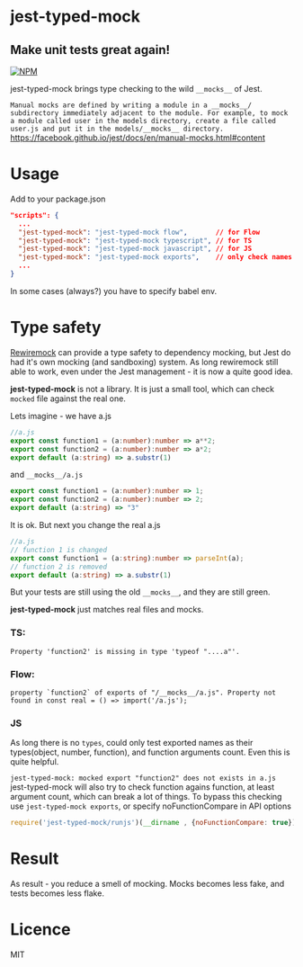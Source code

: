 # jest-typed-mock
## Make unit tests great again!

[![NPM](https://nodei.co/npm/jest-typed-mock.png?downloads=true&stars=true)](https://nodei.co/npm/jest-typed-mock/)

jest-typed-mock brings type checking to the wild `__mocks__` of Jest.

``
Manual mocks are defined by writing a module in a __mocks__/ subdirectory immediately adjacent to the module. For example, to mock a module called user in the models directory, create a file called user.js and put it in the models/__mocks__ directory. ``
https://facebook.github.io/jest/docs/en/manual-mocks.html#content

# Usage
 Add to your package.json
 ```json
 "scripts": {
   ...
   "jest-typed-mock": "jest-typed-mock flow",       // for Flow 
   "jest-typed-mock": "jest-typed-mock typescript", // for TS
   "jest-typed-mock": "jest-typed-mock javascript", // for JS
   "jest-typed-mock": "jest-typed-mock exports",    // only check names
   ...
 }
 ```
 In some cases (always?) you have to specify babel env.


# Type safety
[Rewiremock](https://github.com/theKashey/rewiremock) can provide a type safety to dependency mocking, but Jest do had it's own
mocking (and sandboxing) system. As long rewiremock still able to work, even under the Jest management - it is now a quite good idea.

__jest-typed-mock__ is not a library. It is just a small tool, which can check `mocked` file against the real one.

Lets imagine - we have a.js
```typescript
//a.js
export const function1 = (a:number):number => a**2;
export const function2 = (a:number):number => a*2;
export default (a:string) => a.substr(1)
```
and `__mocks__/a.js`
```typescript
export const function1 = (a:number):number => 1;
export const function2 = (a:number):number => 2;
export default (a:string) => "3"
```

It is ok. But next you change the real a.js
```typescript
//a.js
// function 1 is changed
export const function1 = (a:string):number => parseInt(a);
// function 2 is removed
export default (a:string) => a.substr(1)
```
But your tests are still using the old `__mocks__`, and they are still green.

__jest-typed-mock__ just matches real files and mocks.

### TS:
``
Property 'function2' is missing in type 'typeof "....a"'.
``

### Flow:
``property `function2` of exports of "/__mocks__/a.js". Property not found in const real = () => import('/a.js');``

### JS
 As long there is no `types`, could only test exported names as their types(object, number, function), and function arguments count.
 Even this is quite helpful.
 
``jest-typed-mock: mocked export "function2" does not exists in a.js``
 jest-typed-mock will also try to check function agains function, at least argument count, which can break a lot of things.
 To bypass this checking use
``jest-typed-mock exports``, or specify noFunctionCompare in API options
```js
require('jest-typed-mock/runjs')(__dirname , {noFunctionCompare: true})
``` 
 
 
# Result 
 
As result - you reduce a smell of mocking. Mocks becomes less fake, and tests becomes less flake.

# Licence
 MIT

